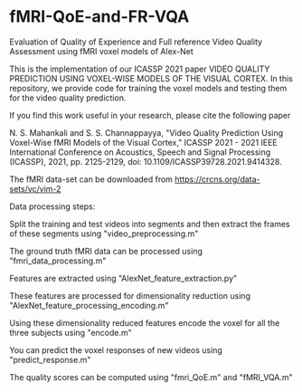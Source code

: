 # fMRI-QoE-and-FR-VQA
Evaluation of Quality of Experience and Full reference Video Quality Assessment using fMRI voxel models of Alex-Net

This is the implementation of our ICASSP 2021 paper VIDEO QUALITY PREDICTION USING VOXEL-WISE MODELS OF THE VISUAL CORTEX. In this repository, we provide code for training the voxel models and testing them for the video quality prediction.

If you find this work useful in your research, please cite the following paper

N. S. Mahankali and S. S. Channappayya, "Video Quality Prediction Using Voxel-Wise fMRI Models of the Visual Cortex," ICASSP 2021 - 2021 IEEE International Conference on Acoustics, Speech and Signal Processing (ICASSP), 2021, pp. 2125-2129, doi: 10.1109/ICASSP39728.2021.9414328.

   
The fMRI data-set can be downloaded from  https://crcns.org/data-sets/vc/vim-2

Data processing steps:
 
 Split the training and test videos into segments and then extract the frames of these segments using "video_preprocessing.m"
 
 The ground truth fMRI data can be processed using  "fmri_data_processing.m"
 
 Features are extracted using "AlexNet_feature_extraction.py"
 
 These features are processed for dimensionality reduction using "AlexNet_feature_processing_encoding.m"
 
 Using these dimensionality reduced features encode the voxel for all the three subjects using "encode.m"
 
 You can predict the voxel responses of new videos using "predict_response.m"
    
 The quality scores can be computed using "fmri_QoE.m" and "fMRI_VQA.m"
